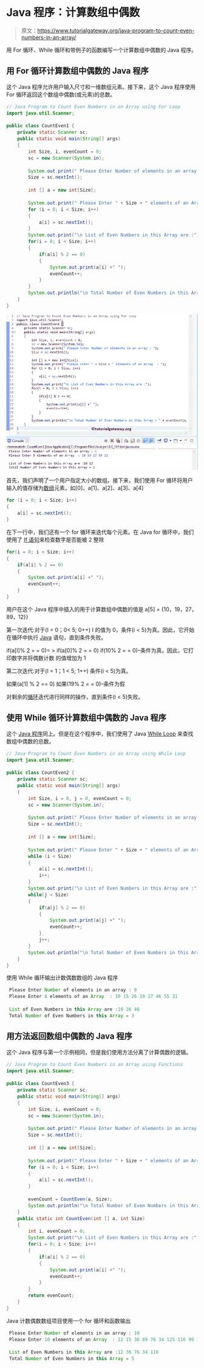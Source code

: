 # Java 程序：计算数组中偶数

> 原文：<https://www.tutorialgateway.org/java-program-to-count-even-numbers-in-an-array/>

用 For 循环、While 循环和带例子的函数编写一个计算数组中偶数的 Java 程序。

## 用 For 循环计算数组中偶数的 Java 程序

这个 Java 程序允许用户输入尺寸和一维数组元素。接下来，这个 Java 程序使用 For 循环返回这个数组中偶数(或元素)的总数。

```java
// Java Program to Count Even Numbers in an Array using For Loop
import java.util.Scanner;

public class CountEven1 {
	private static Scanner sc;
	public static void main(String[] args) 
	{
		int Size, i, evenCount = 0;
		sc = new Scanner(System.in);

		System.out.print(" Please Enter Number of elements in an array : ");
		Size = sc.nextInt();	

		int [] a = new int[Size];

		System.out.print(" Please Enter " + Size + " elements of an Array  : ");
		for (i = 0; i < Size; i++)
		{
			a[i] = sc.nextInt();
		}   
		System.out.print("\n List of Even Numbers in this Array are :"); 
		for(i = 0; i < Size; i++)
		{
			if(a[i] % 2 == 0)
			{
				System.out.print(a[i] +" ");
				evenCount++;
			}
		}		
		System.out.println("\n Total Number of Even Numbers in this Array = " + evenCount);
	}
}
```

![Java Program to Count Even Numbers in an Array 1](img/4104dbda8a2607feaea8945422730209.png)

首先，我们声明了一个用户指定大小的数组。接下来，我们使用 For 循环将用户输入的值存储为[数组](https://www.tutorialgateway.org/java-array/)元素，如[0]、a[1]、a[2]、a[3]、a[4]

```java
for (i = 0; i < Size; i++)
{
	a[i] = sc.nextInt();
}
```

在下一行中，我们还有一个 for 循环来迭代每个元素。在 Java for 循环中，我们使用了 [If 语句](https://www.tutorialgateway.org/java-if-statement/)来检查数字是否能被 2 整除

```java
for(i = 0; i < Size; i++)
{
	if(a[i] % 2 == 0)
	{
		System.out.print(a[i] +" ");
		evenCount++;
	}
}
```

用户在这个 Java 程序中插入的用于计算数组中偶数的值是 a[5] = {10，19，27，89，12}}

第一次迭代:对于(I = 0；0< 5; 0++)
I 的值为 0，条件(i < 5)为真。因此，它开始在循环中执行 [Java](https://www.tutorialgateway.org/java-tutorial/) 语句，直到条件失败。

if(a[I]% 2 = = 0)= > if(a[0]% 2 = = 0)
if(10% 2 = = 0)–条件为真。因此，它打印数字并将偶数计数
的值增加为 1

第二次迭代:对于(I = 1；1 < 5; 1++)
条件(i < 5)为真。

如果(a[1] % 2 == 0)
如果(19% 2 = = 0)–条件为假

对剩余的[循环](https://www.tutorialgateway.org/java-for-loop/)迭代进行同样的操作，直到条件(i < 5)失败。

## 使用 While 循环计算数组中偶数的 Java 程序

这个 [Java 程序](https://www.tutorialgateway.org/learn-java-programs/)同上。但是在这个程序中，我们使用了 Java [While Loop](https://www.tutorialgateway.org/java-while-loop/) 来查找数组中偶数的总数。

```java
// Java Program to Count Even Numbers in an Array using While Loop
import java.util.Scanner;

public class CountEven2 {
	private static Scanner sc;
	public static void main(String[] args) 
	{
		int Size, i = 0, j = 0, evenCount = 0;
		sc = new Scanner(System.in);

		System.out.print(" Please Enter Number of elements in an array : ");
		Size = sc.nextInt();	

		int [] a = new int[Size];

		System.out.print(" Please Enter " + Size + " elements of an Array  : ");
		while (i < Size)
		{
			a[i] = sc.nextInt();
			i++;
		}   
		System.out.print("\n List of Even Numbers in this Array are :");
		while(j < Size)
		{
			if(a[j] % 2 == 0)
			{
				System.out.print(a[j] +" ");
				evenCount++;
			}
			j++;
		}		
		System.out.println("\n Total Number of Even Numbers in this Array = " + evenCount);
	}
}
```

使用 While 循环输出计数偶数数组的 Java 程序

```java
 Please Enter Number of elements in an array : 8
 Please Enter 8 elements of an Array  : 10 15 26 19 27 46 55 31

 List of Even Numbers in this Array are :10 26 46 
 Total Number of Even Numbers in this Array = 3
```

## 用方法返回数组中偶数的 Java 程序

这个 Java 程序与第一个示例相同，但是我们使用方法分离了计算偶数的逻辑。

```java
// Java Program to Count Even Numbers in an Array using Functions
import java.util.Scanner;

public class CountEven3 {
	private static Scanner sc;
	public static void main(String[] args) 
	{
		int Size, i, evenCount = 0;
		sc = new Scanner(System.in);

		System.out.print(" Please Enter Number of elements in an array : ");
		Size = sc.nextInt();	

		int [] a = new int[Size];

		System.out.print(" Please Enter " + Size + " elements of an Array  : ");
		for (i = 0; i < Size; i++)
		{
			a[i] = sc.nextInt();
		}   

		evenCount = CountEven(a, Size);
		System.out.println("\n Total Number of Even Numbers in this Array = " + evenCount);
	}
	public static int CountEven(int [] a, int Size)
	{
		int i, evenCount = 0;
		System.out.print("\n List of Even Numbers in this Array are :");  
		for(i = 0; i < Size; i++)
		{
			if(a[i] % 2 == 0)
			{
				System.out.print(a[i] +" ");
				evenCount++;
			}
		}
		return evenCount;
	}
}
```

Java 计数偶数数组项目使用一个 for 循环和函数输出

```java
 Please Enter Number of elements in an array : 10
 Please Enter 10 elements of an Array  : 12 15 36 89 76 34 125 116 99 1

 List of Even Numbers in this Array are :12 36 76 34 116 
 Total Number of Even Numbers in this Array = 5
```